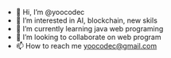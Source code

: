 - 👋 Hi, I’m @yoocodec
- 👀 I’m interested in AI, blockchain, new skils
- 🌱 I’m currently learning java web programing
- 💞️ I’m looking to collaborate on web program
- 📫 How to reach me yoocodec@gmail.com

<!---
yoocodec/yoocodec is a ✨ special ✨ repository because its `README.md` (this file) appears on your GitHub profile.
You can click the Preview link to take a look at your changes.
--->
